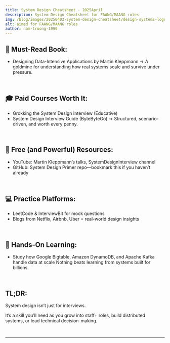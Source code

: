 ```yaml
---
title: System Design Cheatsheet - 2025April
description: System Design Cheatsheet for FAANG/MAANG roles
img: /blog/images/20250403-system-design-cheatsheet/design-systems-logo.png
alt: aimed for FAANG/MAANG roles
author: nam-truong-1990
---
```


## 📘 Must-Read Book:
- Designing Data-Intensive Applications by Martin Kleppmann
    → A goldmine for understanding how real systems scale and survive under pressure.
<br/>

## 🎓 Paid Courses Worth It:
- Grokking the System Design Interview (Educative)
- System Design Interview Guide (ByteByteGo)
    → Structured, scenario-driven, and worth every penny.
<br/>

## 🎥 Free (and Powerful) Resources:
- YouTube: Martin Kleppmann’s talks, SystemDesignInterview channel
- GitHub: System Design Primer repo—bookmark this if you haven’t already
<br/>

## 💻 Practice Platforms:
- LeetCode & InterviewBit for mock questions
- Blogs from Netflix, Airbnb, Uber = real-world design insights
<br/>

## 🔧 Hands-On Learning:
- Study how Google Bigtable, Amazon DynamoDB, and Apache Kafka handle data at scale
Nothing beats learning from systems built for billions.
<br/>

## TL;DR:
System design isn’t just for interviews.

It’s a skill you’ll need as you grow into staff+ roles, build distributed systems, or lead technical decision-making.

<br/>

---